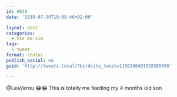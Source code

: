```yaml
---
id: 9839
date: '2019-07-30T19:08:46+02:00'

layout: post
categories:
  - Vis ma vie
tags:
  - tweet
format: status
publish_social: no
guid: 'http://tweets.local/?birdsite_tweet=1156280491328385030'

---
```


@LeaVerou 😂😂 This is totally me feeding my 4 months old son